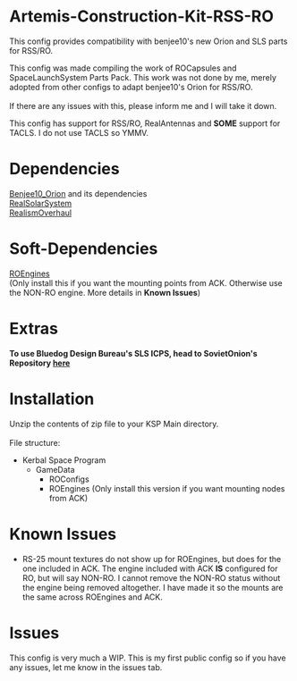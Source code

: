 # Artemis-Construction-Kit-RSS-RO
This config provides compatibility with benjee10's new Orion and SLS parts for RSS/RO.

This config was made compiling the work of ROCapsules and SpaceLaunchSystem Parts Pack. This work was not done by me, merely adopted from other configs to adapt benjee10's Orion for RSS/RO.<br>
<br>If there are any issues with this, please inform me and I will take it down.  

This config has support for RSS/RO, RealAntennas and **SOME** support for TACLS. I do not use TACLS so YMMV.

# Dependencies
[Benjee10_Orion](https://github.com/benjee10/Benjee10_Orion) and its dependencies  
[RealSolarSystem](https://github.com/KSP-RO/RealSolarSystem)   
[RealismOverhaul](https://github.com/KSP-RO/RealismOverhaul)   

# Soft-Dependencies
[ROEngines](https://github.com/KSP-RO/ROEngines)   
(Only install this if you want the mounting points from ACK. Otherwise use the NON-RO engine. More details in **Known Issues**)   
# Extras   
**To use Bluedog Design Bureau's SLS ICPS, head to SovietOnion's Repository [here](https://github.com/SovietOnion1608/RealismOverhaul/tree/BDB-RO-Configs)**   

# Installation
Unzip the contents of zip file to your KSP Main directory.<br><br>
File structure:  
* Kerbal Space Program  
  * GameData  
    * ROConfigs
    * ROEngines (Only install this version if you want mounting nodes from ACK)  

# Known Issues   
* RS-25 mount textures do not show up for ROEngines, but does for the one included in ACK. The engine included with ACK **IS** configured for RO, but will say NON-RO. I cannot remove the NON-RO status without the engine being removed altogether. I have made it so the mounts are the same across ROEngines and ACK.   
# Issues
This config is very much a WIP. This is my first public config so if you have any issues, let me know in the issues tab. 
